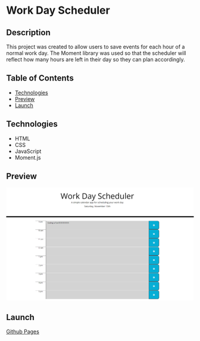 # Work Day Scheduler 

## Description
This project was created to allow users to save events for each hour of a normal work day. The Moment library was used so that the scheduler will reflect how many hours are left in their day so they can plan accordingly.

## Table of Contents
- [Technologies](#technologies)
- [Preview](#preview)
- [Launch](#launch)

## Technologies
- HTML
- CSS
- JavaScript
- Moment.js
## Preview
![Img](assets/images/preview.PNG)
## Launch
[Github Pages](https://negronmarc.github.io/Work-Day-Scheduler/)